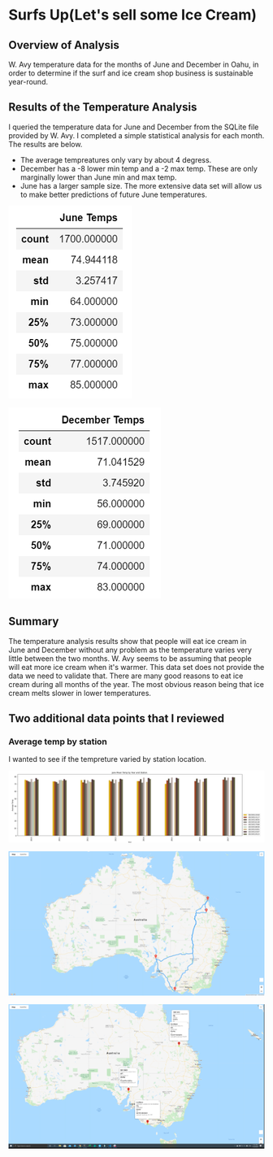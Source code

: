 # Surfs Up(Let's sell some Ice Cream)
## Overview of Analysis

W. Avy temperature data for the months of June and December in Oahu, in order to determine if the surf and ice cream shop business is sustainable year-round.

## Results of the Temperature Analysis

I queried the temperature data for June and December from the SQLite file provided by W. Avy. I completed a simple statistical analysis for each month. The results are below.

* The average tempreatures only vary by about 4 degress.
* December has a -8 lower min temp and a -2 max temp. These are only marginally lower than June min and max temp.
* June has a larger sample size. The more extensive data set will allow us to make better predictions of future June temperatures.

![June Temp Data](https://github.com/skanab/surfs_up/blob/main/June_Temps.PNG?raw=true)

![December Temp Data](https://github.com/skanab/surfs_up/blob/main/December_Temps.PNG?raw=true)


## Summary

The temperature analysis results show that people will eat ice cream in June and December without any problem as the temperature varies very little between the two months. W. Avy seems to be assuming that people will eat more ice cream when it's warmer. This data set does not provide the data we need to validate that. There are many good reasons to eat ice cream during all months of the year. The most obvious reason being that ice cream melts slower in lower temperatures. 

## Two additional data points that I reviewed

### Average temp by station

I wanted to see if the tempreture varied by station location.


![June Temp Data By Station](https://github.com/skanab/surfs_up/blob/main/June_Temps_Station.PNG?raw=true)


![Itinerary](https://github.com/skanab/World_Weather_Analysis/blob/main/Vacation_Itinerary/WeatherPy_travel_map.PNG?raw=true)

![City pop-ups](https://github.com/skanab/World_Weather_Analysis/blob/main/Vacation_Itinerary/WeatherPy_travel_map_markers.PNG?raw=true)
